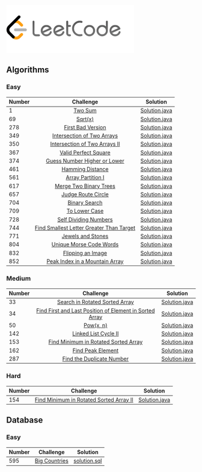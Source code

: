 <p>
    <a href="https://leetcode.com/rysharprules/" target="_blank">
        <img src="https://raw.githubusercontent.com/rysharprules/Coding-Problems-and-Solutions/master/LeetCode/leetcode.png" height="128" width="340">
    </a>
</p>

## Algorithms
### Easy
|Number|Challenge|Solution|
|:---|:---:|:---:|
|1| [Two Sum](https://leetcode.com/problems/two-sum/description/) | [Solution.java](https://github.com/rysharprules/Coding-Problems-and-Solutions/blob/master/LeetCode/Algorithms/Easy/Two%20Sum/Solution.java) |
|69| [Sqrt(x)](https://leetcode.com/problems/sqrtx/description/) | [Solution.java](https://github.com/rysharprules/Coding-Problems-and-Solutions/blob/master/LeetCode/Algorithms/Easy/Sqrt(x)/Solution.java) |
|278| [First Bad Version](https://leetcode.com/problems/first-bad-version/description/) | [Solution.java](https://github.com/rysharprules/Coding-Problems-and-Solutions/blob/master/LeetCode/Algorithms/Easy/First%20Bad%20Version/Solution.java) |
|349| [Intersection of Two Arrays](https://leetcode.com/problems/intersection-of-two-arrays/description/) | [Solution.java](https://github.com/rysharprules/Coding-Problems-and-Solutions/blob/master/LeetCode/Algorithms/Easy/Intersection%20of%20Two%20Arrays/Solution.java) |
|350| [Intersection of Two Arrays II](https://leetcode.com/problems/intersection-of-two-arrays-ii/description/) | [Solution.java](https://github.com/rysharprules/Coding-Problems-and-Solutions/blob/master/LeetCode/Algorithms/Easy/Intersection%20of%20Two%20Arrays%20II/Solution.java) |
|367| [Valid Perfect Square](https://leetcode.com/problems/valid-perfect-square/description/) | [Solution.java](https://github.com/rysharprules/Coding-Problems-and-Solutions/blob/master/LeetCode/Algorithms/Easy/Valid%20Perfect%20Square/Solution.java) |
|374| [Guess Number Higher or Lower](https://leetcode.com/problems/guess-number-higher-or-lower/description/) | [Solution.java](https://github.com/rysharprules/Coding-Problems-and-Solutions/blob/master/LeetCode/Algorithms/Easy/Guess%20Number%20Higher%20or%20Lower/Solution.java) |
|461| [Hamming Distance](https://leetcode.com/problems/hamming-distance/description/) | [Solution.java](https://github.com/rysharprules/Coding-Problems-and-Solutions/blob/master/LeetCode/Algorithms/Easy/Hamming%20Distance/Solution.java) |
|561| [Array Partition I](https://leetcode.com/problems/array-partition-i/description/) | [Solution.java](https://github.com/rysharprules/Coding-Problems-and-Solutions/blob/master/LeetCode/Algorithms/Easy/Array%20Partition%20I/Solution.java) |
|617| [Merge Two Binary Trees](https://leetcode.com/problems/merge-two-binary-trees/description/) | [Solution.java](https://github.com/rysharprules/Coding-Problems-and-Solutions/blob/master/LeetCode/Algorithms/Easy/Merge%20Two%20Binary%20Trees/Solution.java) |
|657| [Judge Route Circle](https://leetcode.com/problems/judge-route-circle/description/) | [Solution.java](https://github.com/rysharprules/Coding-Problems-and-Solutions/blob/master/LeetCode/Algorithms/Easy/Judge%20Route%20Circle/Solution.java) |
|704| [Binary Search](https://leetcode.com/problems/binary-search/description/) | [Solution.java](https://github.com/rysharprules/Coding-Problems-and-Solutions/blob/master/LeetCode/Algorithms/Easy/Binary%20Search/Solution.java) |
|709| [To Lower Case](https://leetcode.com/problems/to-lower-case/description/) | [Solution.java](https://github.com/rysharprules/Coding-Problems-and-Solutions/blob/master/LeetCode/Algorithms/Easy/To%20Lower%20Case/Solution.java) |
|728| [Self Dividing Numbers](https://leetcode.com/problems/self-dividing-numbers/description/) | [Solution.java](https://github.com/rysharprules/Coding-Problems-and-Solutions/blob/master/LeetCode/Algorithms/Easy/Self%20Dividing%20Numbers/Solution.java) |
|744| [Find Smallest Letter Greater Than Target](https://leetcode.com/problems/find-smallest-letter-greater-than-target/description/) | [Solution.java](https://github.com/rysharprules/Coding-Problems-and-Solutions/blob/master/LeetCode/Algorithms/Easy/Find%20Smallest%20Letter%20Greater%20Than%20Target/Solution.java) |
|771| [Jewels and Stones](https://leetcode.com/problems/jewels-and-stones/description/) | [Solution.java](https://github.com/rysharprules/Coding-Problems-and-Solutions/blob/master/LeetCode/Algorithms/Easy/Jewels%20and%20Stones/Solution.java) |
|804| [Unique Morse Code Words](https://leetcode.com/problems/unique-morse-code-words/description/) | [Solution.java](https://github.com/rysharprules/Coding-Problems-and-Solutions/tree/master/LeetCode/Algorithms/Easy/Unique%20Morse%20Code%20Words) |
|832| [Flipping an Image](https://leetcode.com/problems/flipping-an-image/) | [Solution.java](https://github.com/rysharprules/Coding-Problems-and-Solutions/blob/master/LeetCode/Algorithms/Easy/Flipping%20an%20Image/Solution.java) |
|852| [Peak Index in a Mountain Array](https://leetcode.com/problems/peak-index-in-a-mountain-array/description/) | [Solution.java](https://github.com/rysharprules/Coding-Problems-and-Solutions/blob/master/LeetCode/Algorithms/Easy/Peak%20Index%20in%20a%20Mountain%20Array/Solution.java) |

### Medium
|Number|Challenge|Solution|
|:---|:---:|:---:|
|33| [Search in Rotated Sorted Array](https://leetcode.com/problems/search-in-rotated-sorted-array/description/) | [Solution.java](https://github.com/rysharprules/Coding-Problems-and-Solutions/blob/master/LeetCode/Algorithms/Medium/Search%20in%20Rotated%20Sorted%20Array/Solution.java) |
|34| [Find First and Last Position of Element in Sorted Array](https://leetcode.com/problems/find-first-and-last-position-of-element-in-sorted-array/description/) | [Solution.java](https://github.com/rysharprules/Coding-Problems-and-Solutions/blob/master/LeetCode/Algorithms/Medium/Find%20First%20and%20Last%20Position%20of%20Element%20in%20Sorted%20Array/Solution.java) |
|50| [Pow(x, n)](https://leetcode.com/problems/powx-n/description/) | [Solution.java](https://github.com/rysharprules/Coding-Problems-and-Solutions/blob/master/LeetCode/Algorithms/Medium/Pow(x,%20n)/Solution.java) |
|142| [Linked List Cycle II](https://leetcode.com/problems/linked-list-cycle-ii/description/) | [Solution.java](https://github.com/rysharprules/Coding-Problems-and-Solutions/blob/master/LeetCode/Algorithms/Medium/Linked%20List%20Cycle%20II/Solution.java) |
|153| [Find Minimum in Rotated Sorted Array](https://leetcode.com/problems/find-minimum-in-rotated-sorted-array/description/) | [Solution.java](https://github.com/rysharprules/Coding-Problems-and-Solutions/blob/master/LeetCode/Algorithms/Medium/Find%20Minimum%20in%20Rotated%20Sorted%20Array/Solution.java) |
|162| [Find Peak Element](https://leetcode.com/problems/find-peak-element/description/) | [Solution.java](https://github.com/rysharprules/Coding-Problems-and-Solutions/blob/master/LeetCode/Algorithms/Medium/Find%20Peak%20Element/Solution.java) |
|287| [Find the Duplicate Number](https://leetcode.com/problems/find-the-duplicate-number/description/) | [Solution.java](https://github.com/rysharprules/Coding-Problems-and-Solutions/blob/master/LeetCode/Algorithms/Medium/Find%20the%20Duplicate%20Number/Solution.java) |

### Hard
|Number|Challenge|Solution|
|:---|:---:|:---:|
|154| [Find Minimum in Rotated Sorted Array II](https://leetcode.com/problems/find-minimum-in-rotated-sorted-array-ii/description/) | [Solution.java](https://github.com/rysharprules/Coding-Problems-and-Solutions/blob/master/LeetCode/Algorithms/Hard/Find%20Minimum%20in%20Rotated%20Sorted%20Array%20II/Solution.java) |

## Database
### Easy
|Number|Challenge|Solution|
|:---|:---:|:---:|
|595| [Big Countries](https://leetcode.com/problems/big-countries/description/) | [solution.sql](https://github.com/rysharprules/Coding-Problems-and-Solutions/blob/master/LeetCode/Database/Easy/solution.sql) |

